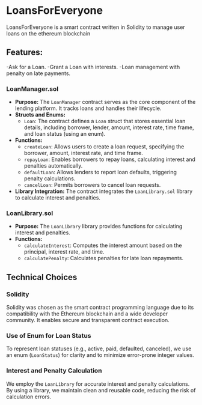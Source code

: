 # LoansForEveryone
LoansForEveryone is a smart contract written in Solidity to manage user loans on the ethereum blockchain 

## Features:
-Ask for a Loan.
-Grant a Loan with interests.
-Loan management with penalty on late payments.


### LoanManager.sol

- **Purpose:** The `LoanManager` contract serves as the core component of the lending platform. It tracks loans and handles their lifecycle.
- **Structs and Enums:**
  - `Loan`: The contract defines a `Loan` struct that stores essential loan details, including borrower, lender, amount, interest rate, time frame, and loan status (using an enum).
- **Functions:**
  - `createLoan`: Allows users to create a loan request, specifying the borrower, amount, interest rate, and time frame.
  - `repayLoan`: Enables borrowers to repay loans, calculating interest and penalties automatically.
  - `defaultLoan`: Allows lenders to report loan defaults, triggering penalty calculations.
  - `cancelLoan`: Permits borrowers to cancel loan requests.
- **Library Integration:** The contract integrates the `LoanLibrary.sol` library to calculate interest and penalties.

### LoanLibrary.sol

- **Purpose:** The `LoanLibrary` library provides functions for calculating interest and penalties.
- **Functions:**
  - `calculateInterest`: Computes the interest amount based on the principal, interest rate, and time.
  - `calculatePenalty`: Calculates penalties for late loan repayments.

## Technical Choices

### Solidity

Solidity was chosen as the smart contract programming language due to its compatibility with the Ethereum blockchain and a wide developer community. It enables secure and transparent contract execution.

### Use of Enum for Loan Status

To represent loan statuses (e.g., active, paid, defaulted, canceled), we use an enum (`LoanStatus`) for clarity and to minimize error-prone integer values.

### Interest and Penalty Calculation

We employ the `LoanLibrary` for accurate interest and penalty calculations. By using a library, we maintain clean and reusable code, reducing the risk of calculation errors.
